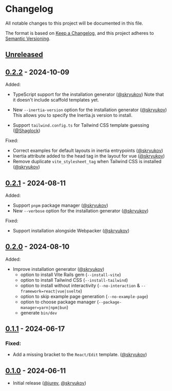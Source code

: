 # Changelog

All notable changes to this project will be documented in this file.

The format is based on [Keep a Changelog],
and this project adheres to [Semantic Versioning].

## [Unreleased]

## [0.2.2] - 2024-10-09

Added:

- TypeScript support for the installation generator ([@skryukov])
  Note that it doesn't include scaffold templates yet.

- New `--inertia-version` option for the installation generator ([@skryukov])
  This allows you to specify the Inertia.js version to install.

- Support `tailwind.config.ts` for Tailwind CSS template guessing ([@Shaglock])

Fixed:

- Correct examples for default layouts in inertia entrypoints ([@skryukov])
- Inertia attribute added to the head tag in the layout for vue ([@skryukov])
- Remove duplicate `vite_stylesheet_tag` when Tailwind CSS is installed ([@skryukov])

## [0.2.1] - 2024-08-11

Added:

- Support `pnpm` package manager ([@skryukov])
- New `--verbose` option for the installation generator ([@skryukov])

Fixed:

- Support installation alongside Webpacker ([@skryukov])

## [0.2.0] - 2024-08-10

Added:

- Improve installation generator ([@skryukov])
  - option to install Vite Rails gem (`--install-vite`)
  - option to install Tailwind CSS (`--install-tailwind`)
  - option to install without interactivity (`--no-interaction` & `--framework=react|vue|svelte`)
  - option to skip example page generation (`--no-example-page`)
  - option to choose package manager (`--package-manager=yarn|npm|bun`)
  - generate `bin/dev`

## [0.1.1] - 2024-06-17

### Fixed:

- Add a missing bracket to the `React/Edit` template. ([@skryukov]) 

## [0.1.0] - 2024-06-11

- Initial release ([@iurev], [@skryukov])

[@iurev]: https://github.com/iurev
[@Shaglock]: https://github.com/Shaglock
[@skryukov]: https://github.com/skryukov

[Unreleased]: https://github.com/skryukov/inertia_rails-contrib/compare/v0.2.2...HEAD
[0.2.2]: https://github.com/skryukov/inertia_rails-contrib/compare/v0.2.1...v0.2.2
[0.2.1]: https://github.com/skryukov/inertia_rails-contrib/compare/v0.2.0...v0.2.1
[0.2.0]: https://github.com/skryukov/inertia_rails-contrib/compare/v0.1.1...v0.2.0
[0.1.1]: https://github.com/skryukov/inertia_rails-contrib/compare/v0.1.0...v0.1.1
[0.1.0]: https://github.com/skryukov/inertia_rails-contrib/commits/v0.1.0

[Keep a Changelog]: https://keepachangelog.com/en/1.0.0/
[Semantic Versioning]: https://semver.org/spec/v2.0.0.html
